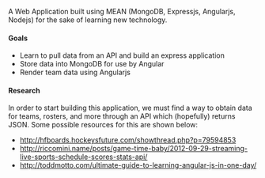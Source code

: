 A Web Application built using MEAN (MongoDB, Expressjs, Angularjs, Nodejs) for the sake of learning new technology.

#### Goals
* Learn to pull data from an API and build an express application
* Store data into MongoDB for use by Angular
* Render team data using Angularjs

#### Research 

In order to start building this application, we must find a way to obtain data for teams, rosters, and more through an API which (hopefully) returns JSON. Some possible resources for this are shown below:

* http://hfboards.hockeysfuture.com/showthread.php?p=79594853
* http://riccomini.name/posts/game-time-baby/2012-09-29-streaming-live-sports-schedule-scores-stats-api/
* http://toddmotto.com/ultimate-guide-to-learning-angular-js-in-one-day/
